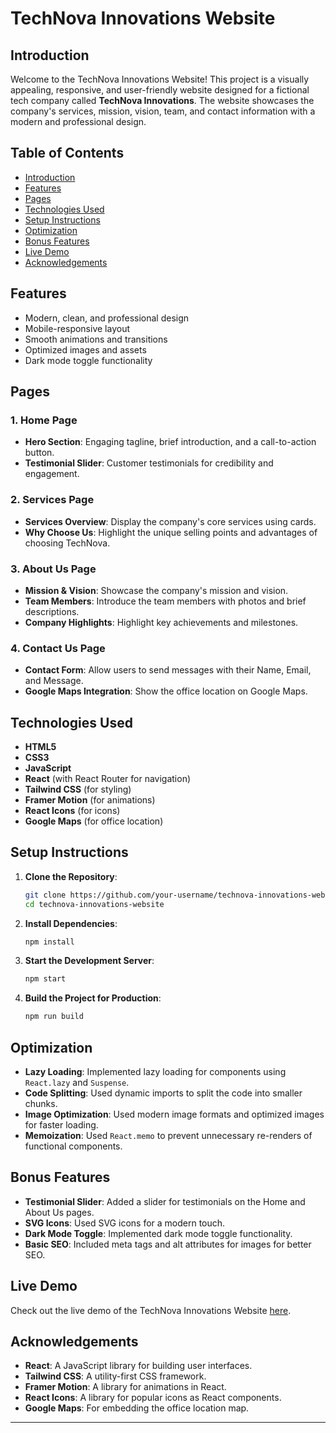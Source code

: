 

# TechNova Innovations Website

## Introduction

Welcome to the TechNova Innovations Website! This project is a visually appealing, responsive, and user-friendly website designed for a fictional tech company called **TechNova Innovations**. The website showcases the company's services, mission, vision, team, and contact information with a modern and professional design.

## Table of Contents

- [Introduction](#introduction)
- [Features](#features)
- [Pages](#pages)
- [Technologies Used](#technologies-used)
- [Setup Instructions](#setup-instructions)
- [Optimization](#optimization)
- [Bonus Features](#bonus-features)
- [Live Demo](#live-demo)
- [Acknowledgements](#acknowledgements)

## Features

- Modern, clean, and professional design
- Mobile-responsive layout
- Smooth animations and transitions
- Optimized images and assets
- Dark mode toggle functionality

## Pages

### 1. Home Page
- **Hero Section**: Engaging tagline, brief introduction, and a call-to-action button.
- **Testimonial Slider**: Customer testimonials for credibility and engagement.

### 2. Services Page
- **Services Overview**: Display the company's core services using cards.
- **Why Choose Us**: Highlight the unique selling points and advantages of choosing TechNova.

### 3. About Us Page
- **Mission & Vision**: Showcase the company's mission and vision.
- **Team Members**: Introduce the team members with photos and brief descriptions.
- **Company Highlights**: Highlight key achievements and milestones.

### 4. Contact Us Page
- **Contact Form**: Allow users to send messages with their Name, Email, and Message.
- **Google Maps Integration**: Show the office location on Google Maps.

## Technologies Used

- **HTML5**
- **CSS3**
- **JavaScript**
- **React** (with React Router for navigation)
- **Tailwind CSS** (for styling)
- **Framer Motion** (for animations)
- **React Icons** (for icons)
- **Google Maps** (for office location)

## Setup Instructions

1. **Clone the Repository**:
   ```sh
   git clone https://github.com/your-username/technova-innovations-website.git
   cd technova-innovations-website
   ```

2. **Install Dependencies**:
   ```sh
   npm install
   ```

3. **Start the Development Server**:
   ```sh
   npm start
   ```

4. **Build the Project for Production**:
   ```sh
   npm run build
   ```

## Optimization

- **Lazy Loading**: Implemented lazy loading for components using `React.lazy` and `Suspense`.
- **Code Splitting**: Used dynamic imports to split the code into smaller chunks.
- **Image Optimization**: Used modern image formats and optimized images for faster loading.
- **Memoization**: Used `React.memo` to prevent unnecessary re-renders of functional components.

## Bonus Features

- **Testimonial Slider**: Added a slider for testimonials on the Home and About Us pages.
- **SVG Icons**: Used SVG icons for a modern touch.
- **Dark Mode Toggle**: Implemented dark mode toggle functionality.
- **Basic SEO**: Included meta tags and alt attributes for images for better SEO.

## Live Demo

Check out the live demo of the TechNova Innovations Website [here](https://your-live-demo-link.com).

## Acknowledgements

- **React**: A JavaScript library for building user interfaces.
- **Tailwind CSS**: A utility-first CSS framework.
- **Framer Motion**: A library for animations in React.
- **React Icons**: A library for popular icons as React components.
- **Google Maps**: For embedding the office location map.

---

